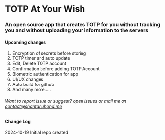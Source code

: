# TOTP At Your Wish
### An open source app that creates TOTP for you without tracking you and without uploading your information to the servers

#### Upcoming changes
1. Encryption of secrets before storing
1. TOTP timer and auto update
1. Edit, Delete TOTP account
1. Confirmation before adding TOTP Account
1. Biometric authentication for app 
1. UI/UX changes
1. Auto build for github
1. And many more.....

###### Want to report issue or suggest? open issues or mail me on contact@shantanuhond.me


#### Change Log
2024-10-19 Initial repo created